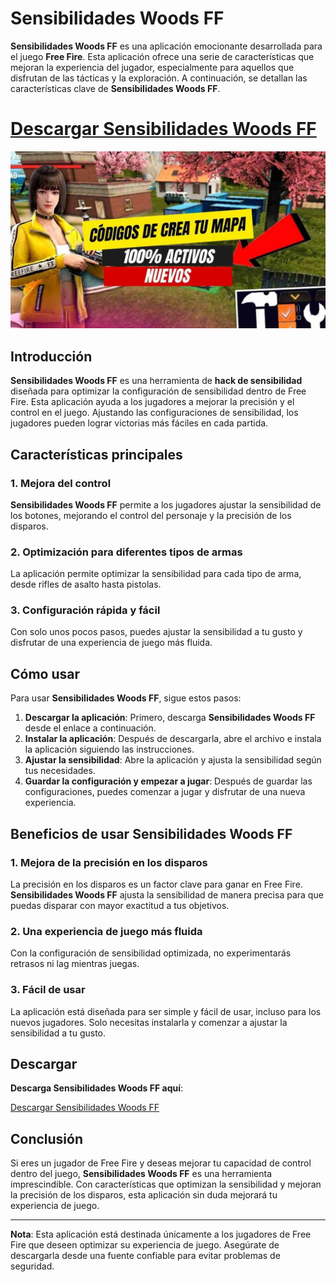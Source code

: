 # Sensibilidades Woods FF

**Sensibilidades Woods FF** es una aplicación emocionante desarrollada para el juego **Free Fire**. Esta aplicación ofrece una serie de características que mejoran la experiencia del jugador, especialmente para aquellos que disfrutan de las tácticas y la exploración. A continuación, se detallan las características clave de **Sensibilidades Woods FF**.
# [**Descargar Sensibilidades Woods FF**](https://apkphat.io/es/sensibilidades-woods-ff/)

![Logo Sensibilidades Woods FF](https://github.com/Sensibilidades-Woods-FF-APKPHAT/.github/blob/main/Sensibilidades-Woods-FF-apk-for-android.jpg)

## Introducción

**Sensibilidades Woods FF** es una herramienta de **hack de sensibilidad** diseñada para optimizar la configuración de sensibilidad dentro de Free Fire. Esta aplicación ayuda a los jugadores a mejorar la precisión y el control en el juego. Ajustando las configuraciones de sensibilidad, los jugadores pueden lograr victorias más fáciles en cada partida.

## Características principales

### 1. Mejora del control
**Sensibilidades Woods FF** permite a los jugadores ajustar la sensibilidad de los botones, mejorando el control del personaje y la precisión de los disparos.

### 2. Optimización para diferentes tipos de armas
La aplicación permite optimizar la sensibilidad para cada tipo de arma, desde rifles de asalto hasta pistolas.

### 3. Configuración rápida y fácil
Con solo unos pocos pasos, puedes ajustar la sensibilidad a tu gusto y disfrutar de una experiencia de juego más fluida.

## Cómo usar

Para usar **Sensibilidades Woods FF**, sigue estos pasos:

1. **Descargar la aplicación**: Primero, descarga **Sensibilidades Woods FF** desde el enlace a continuación.
2. **Instalar la aplicación**: Después de descargarla, abre el archivo e instala la aplicación siguiendo las instrucciones.
3. **Ajustar la sensibilidad**: Abre la aplicación y ajusta la sensibilidad según tus necesidades.
4. **Guardar la configuración y empezar a jugar**: Después de guardar las configuraciones, puedes comenzar a jugar y disfrutar de una nueva experiencia.

## Beneficios de usar Sensibilidades Woods FF

### 1. **Mejora de la precisión en los disparos**
La precisión en los disparos es un factor clave para ganar en Free Fire. **Sensibilidades Woods FF** ajusta la sensibilidad de manera precisa para que puedas disparar con mayor exactitud a tus objetivos.

### 2. **Una experiencia de juego más fluida**
Con la configuración de sensibilidad optimizada, no experimentarás retrasos ni lag mientras juegas.

### 3. **Fácil de usar**
La aplicación está diseñada para ser simple y fácil de usar, incluso para los nuevos jugadores. Solo necesitas instalarla y comenzar a ajustar la sensibilidad a tu gusto.

## Descargar

**Descarga Sensibilidades Woods FF aquí**:

[Descargar Sensibilidades Woods FF](https://linktoyourdownload.com)

## Conclusión

Si eres un jugador de Free Fire y deseas mejorar tu capacidad de control dentro del juego, **Sensibilidades Woods FF** es una herramienta imprescindible. Con características que optimizan la sensibilidad y mejoran la precisión de los disparos, esta aplicación sin duda mejorará tu experiencia de juego.

---

**Nota**: Esta aplicación está destinada únicamente a los jugadores de Free Fire que deseen optimizar su experiencia de juego. Asegúrate de descargarla desde una fuente confiable para evitar problemas de seguridad.

